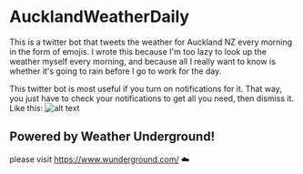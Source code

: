# AucklandWeatherDaily
This is a twitter bot that tweets the weather for Auckland NZ every morning in the form of emojis. I wrote this because I'm too lazy to look up the weather myself every morning, and because all I really want to know is whether it's going to rain before I go to work for the day. 

This twitter bot is most useful if you turn on notifications for it. That way, you just have to check your notifications to get all you need, then dismiss it. Like this:
![alt text](https://goo.gl/photos/TuzKVqJGvAkkn2EZA)

## Powered by Weather Underground! 
please visit https://www.wunderground.com/ ☁️
